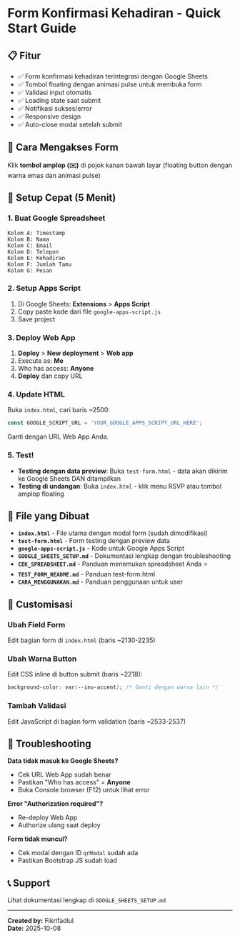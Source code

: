 # Form Konfirmasi Kehadiran - Quick Start Guide

## 📋 Fitur
- ✅ Form konfirmasi kehadiran terintegrasi dengan Google Sheets
- ✅ Tombol floating dengan animasi pulse untuk membuka form
- ✅ Validasi input otomatis
- ✅ Loading state saat submit
- ✅ Notifikasi sukses/error
- ✅ Responsive design
- ✅ Auto-close modal setelah submit

## 🎯 Cara Mengakses Form
Klik **tombol amplop (✉️)** di pojok kanan bawah layar (floating button dengan warna emas dan animasi pulse)

## 🚀 Setup Cepat (5 Menit)

### 1. Buat Google Spreadsheet
```
Kolom A: Timestamp
Kolom B: Nama
Kolom C: Email
Kolom D: Telepon
Kolom E: Kehadiran
Kolom F: Jumlah Tamu
Kolom G: Pesan
```

### 2. Setup Apps Script
1. Di Google Sheets: **Extensions** > **Apps Script**
2. Copy paste kode dari file `google-apps-script.js`
3. Save project

### 3. Deploy Web App
1. **Deploy** > **New deployment** > **Web app**
2. Execute as: **Me**
3. Who has access: **Anyone**
4. **Deploy** dan copy URL

### 4. Update HTML
Buka `index.html`, cari baris ~2500:
```javascript
const GOOGLE_SCRIPT_URL = 'YOUR_GOOGLE_APPS_SCRIPT_URL_HERE';
```
Ganti dengan URL Web App Anda.

### 5. Test!
- **Testing dengan data preview**: Buka `test-form.html` - data akan dikirim ke Google Sheets DAN ditampilkan
- **Testing di undangan**: Buka `index.html` - klik menu RSVP atau tombol amplop floating

## 📁 File yang Dibuat

- **`index.html`** - File utama dengan modal form (sudah dimodifikasi)
- **`test-form.html`** - Form testing dengan preview data
- **`google-apps-script.js`** - Kode untuk Google Apps Script
- **`GOOGLE_SHEETS_SETUP.md`** - Dokumentasi lengkap dengan troubleshooting
- **`CEK_SPREADSHEET.md`** - Panduan menemukan spreadsheet Anda ⭐
- **`TEST_FORM_README.md`** - Panduan test-form.html
- **`CARA_MENGGUNAKAN.md`** - Panduan penggunaan untuk user

## 🎨 Customisasi

### Ubah Field Form
Edit bagian form di `index.html` (baris ~2130-2235)

### Ubah Warna Button
Edit CSS inline di button submit (baris ~2218):
```css
background-color: var(--inv-accent); /* Ganti dengan warna lain */
```

### Tambah Validasi
Edit JavaScript di bagian form validation (baris ~2533-2537)

## 🔧 Troubleshooting

**Data tidak masuk ke Google Sheets?**
- Cek URL Web App sudah benar
- Pastikan "Who has access" = **Anyone**
- Buka Console browser (F12) untuk lihat error

**Error "Authorization required"?**
- Re-deploy Web App
- Authorize ulang saat deploy

**Form tidak muncul?**
- Cek modal dengan ID `qrModal` sudah ada
- Pastikan Bootstrap JS sudah load

## 📞 Support

Lihat dokumentasi lengkap di `GOOGLE_SHEETS_SETUP.md`

---

**Created by:** Fikrifadlul  
**Date:** 2025-10-08
